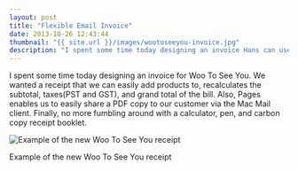 ```yaml
---
layout: post
title: "Flexible Email Invoice"
date: 2013-10-26 12:43:44
thumbnail: "{{ site.url }}/images/wootoseeyou-invoice.jpg"
description: "I spent some time today designing an invoice Hans can use for paperless Woo To See You receipts."
---
```


I spent some time today designing an invoice for Woo To See You. We wanted a receipt that we can easily add products to, recalculates the subtotal, taxes(PST and GST), and grand total of the bill. Also, Pages enables us to easily share a PDF copy to our customer via the Mac Mail client. Finally, no more fumbling around with a calculator, pen, and carbon copy receipt booklet.

<img src="{{ site.url }}/images/wootoseeyou-invoice.jpg" alt="Example of the new Woo To See You receipt" />
<p class="image-caption">Example of the new Woo To See You receipt</p>